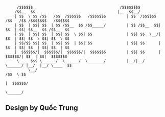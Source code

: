 
         /$$$$$$                                      /$$$$$$$$                                     
        /$$__  $$                                    |__  $$__/                                     
        | $$  \ $$ /$$   /$$  /$$$$$$   /$$$$$$$         | $$  /$$$$$$  /$$   /$$ /$$$$$$$   /$$$$$$ 
        | $$  | $$| $$  | $$ /$$__  $$ /$$_____/         | $$ /$$__  $$| $$  | $$| $$__  $$ /$$__  $$
        | $$  | $$| $$  | $$| $$  \ $$| $$               | $$| $$  \__/| $$  | $$| $$  \ $$| $$  \ $$
        | $$/$$ $$| $$  | $$| $$  | $$| $$               | $$| $$      | $$  | $$| $$  | $$| $$  | $$
        |  $$$$$$/|  $$$$$$/|  $$$$$$/|  $$$$$$$         | $$| $$      |  $$$$$$/| $$  | $$|  $$$$$$$
         \____ $$$ \______/  \______/  \_______/         |__/|__/       \______/ |__/  |__/ \____  $$
              \__/                                                                          /$$  \ $$
                                                                                           |  $$$$$$/
                                                                                            \______/ 

## Design by Quốc Trung